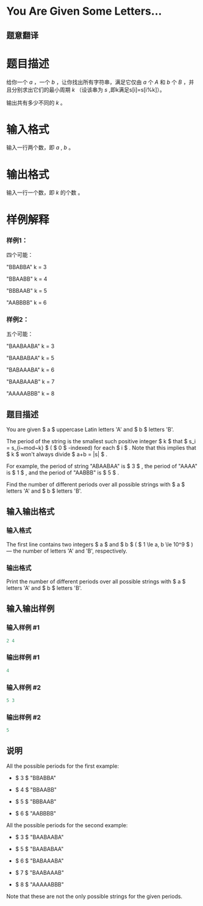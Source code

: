 # You Are Given Some Letters...

## 题意翻译

# 题目描述

给你一个 $a$ ，一个 $b$ ，让你找出所有字符串，满足它仅由 $a$ 个 _A_ 和 $b$ 个 _B_ ，并且分别求出它们的最小周期 $k$ （设该串为 $s$ ,即k满足s[i]=s[i%k]）。

输出共有多少不同的 $k$ 。

# 输入格式

输入一行两个数，即 $a$ , $b$ 。

# 输出格式

输入一行一个数，即 $k$ 的个数 。

# 样例解释

### 样例1：

四个可能：

"BBABBA" k = 3

"BBAABB" k = 4

"BBBAAB" k = 5

"AABBBB" k = 6

### 样例2：

五个可能：

"BAABAABA" k = 3

"BAABABAA" k = 5

"BABAAABA" k = 6

"BAABAAAB" k = 7

"AAAAABBB" k = 8

## 题目描述

You are given $ a $ uppercase Latin letters 'A' and $ b $ letters 'B'.

The period of the string is the smallest such positive integer $ k $ that $ s_i = s_{i~mod~k} $ ( $ 0 $ -indexed) for each $ i $ . Note that this implies that $ k $ won't always divide $ a+b = |s| $ .

For example, the period of string "ABAABAA" is $ 3 $ , the period of "AAAA" is $ 1 $ , and the period of "AABBB" is $ 5 $ .

Find the number of different periods over all possible strings with $ a $ letters 'A' and $ b $ letters 'B'.

## 输入输出格式

### 输入格式

The first line contains two integers $ a $ and $ b $ ( $ 1 \le a, b \le 10^9 $ ) — the number of letters 'A' and 'B', respectively.

### 输出格式

Print the number of different periods over all possible strings with $ a $ letters 'A' and $ b $ letters 'B'.

## 输入输出样例

### 输入样例 #1

```cpp
2 4

```
### 输出样例 #1

```cpp
4

```
### 输入样例 #2

```cpp
5 3

```
### 输出样例 #2

```cpp
5

```
## 说明

All the possible periods for the first example:

- $ 3 $ "BBABBA"

- $ 4 $ "BBAABB"

- $ 5 $ "BBBAAB"

- $ 6 $ "AABBBB"

All the possible periods for the second example:

- $ 3 $ "BAABAABA"

- $ 5 $ "BAABABAA"

- $ 6 $ "BABAAABA"

- $ 7 $ "BAABAAAB"

- $ 8 $ "AAAAABBB"

Note that these are not the only possible strings for the given periods.

